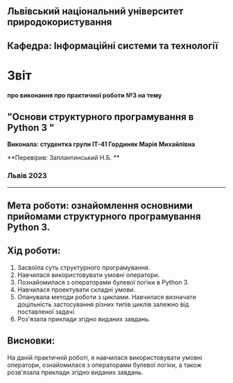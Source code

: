 ## Львівський національний університет природокористування

## Кафедра: Інформаційні системи та технології


# Звіт
#### про виконання про практичної роботи №3 на тему 

## "Основи структурного програмування в Python 3 "

**Виконала: студентка групи ІТ-41 Гординяк Марія Михайлівна**

**Перевірив: Заплантинський Н.Б. **

### Львів 2023
-------------------------------------------------------------
## Мета роботи: ознайомлення основними прийомами структурного програмування Python 3.
## Хід роботи:
1. Засвоїла суть структурного програмування.
2. Навчилася використовувати умовні оператори. 
3. Познайомилася з операторами булевої логіки в Python 3.
4. Навчилася проектувати складні умови.
5. Опанувала методи роботи з циклами. Навчилася визначати доцільність застосування різних типів циклів залежно від поставленої задачі.
6. Роз'язала приклади згідно виданих завдань.

## Висновки:
 На даній практичній роботі, я навчилася використовувати умовні оператори, 
ознайомилася з операторами булевої логіки, а також розв'язала приклади згідно виданих завдань.